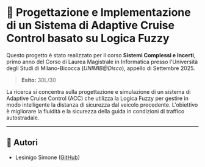 # 🚗 Progettazione e Implementazione di un Sistema di Adaptive Cruise Control basato su Logica Fuzzy

Questo progetto è stato realizzato per il corso **Sistemi Complessi e Incerti**,
primo anno del Corso di Laurea Magistrale in Informatica presso l'Università degli Studi di Milano-Bicocca
(_UNIMIB@Disco_), appello di Settembre 2025.

> **Esito:** 30L/30

La ricerca si concentra sulla progettazione e simulazione di un sistema di Adaptive Cruise Control (ACC) che utilizza la Logica Fuzzy per gestire in modo intelligente la distanza di sicurezza dal veicolo precedente. L'obiettivo è migliorare la fluidità e la sicurezza della guida in condizioni di traffico autostradale.

---

## 👥 Autori

- Lesinigo Simone ([GitHub](https://github.com/leso246))
